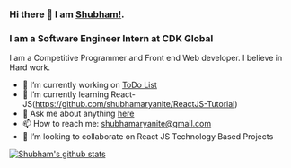 ### Hi there 👋 I am [Shubham!](https://shubhamaryanite.github.io).

### I am a Software Engineer Intern at CDK Global

I am a Competitive Programmer and Front end Web developer. I believe in Hard work.

- 🔭 I’m currently working on [ToDo List](https://github.com/shubhamaryanite/ToDo-List)
- 🌱 I’m currently learning React-JS(https://github.com/shubhamaryanite/ReactJS-Tutorial)
- 💬 Ask me about anything [here](https://github.com/shubhamaryanite/shubhamaryanite/issues)
- 📫 How to reach me: shubhamaryanite@gmail.com
- 👯 I’m looking to collaborate on React JS Technology Based Projects


[![Shubham's github stats](https://github-readme-stats.vercel.app/api?username=shubhamaryanite)](https://github.com/anuraghazra/github-readme-stats)


<!--
**shubhamaryanite/shubhamaryanite** is a ✨ _special_ ✨ repository because its `README.md` (this file) appears on your GitHub profile.

Here are some ideas to get you started:

- 🔭 I’m currently working on ...
- 🌱 I’m currently learning ...
- 👯 I’m looking to collaborate on ...
- 🤔 I’m looking for help with ...
- 💬 Ask me about ...
- 📫 How to reach me: ...
- 😄 Pronouns: ...
- ⚡ Fun fact: ...
-->
